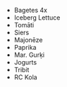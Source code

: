 * Bagetes 4x
* Iceberg Lettuce
* Tomāti
* Siers
* Majonēze
* Paprika
* Mar. Gurķi
* Jogurts
* Tribit
* RC Kola